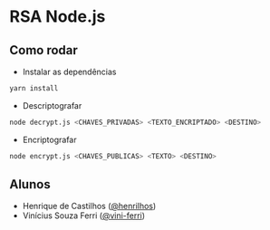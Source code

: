 # RSA Node.js

## Como rodar

- Instalar as dependências

```bash
yarn install
```

- Descriptografar

```bash
node decrypt.js <CHAVES_PRIVADAS> <TEXTO_ENCRIPTADO> <DESTINO>
```

- Encriptografar

```bash
node encrypt.js <CHAVES_PUBLICAS> <TEXTO> <DESTINO>
```

## Alunos

- Henrique de Castilhos ([@henrilhos](https://github.com/henrilhos))
- Vinícius Souza Ferri ([@vini-ferri](https://github.com/vini-ferri))